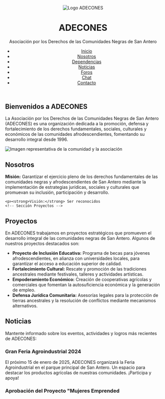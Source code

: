 <!DOCTYPE html>
<html lang="es">
<head>
    <meta charset="UTF-8">
    <meta name="viewport" content="width=device-width, initial-scale=1.0">
    <title>ADECONES - Asociación por los Derechos de las Comunidades Negras</title>
    <link rel="stylesheet" href="styles.css">
</head>
<body>
    <!-- Encabezado -->
    <header>
        <div class="logo">
            <img src="logo.png" alt="Logo ADECONES">
            <h1>ADECONES</h1>
            <p>Asociación por los Derechos de las Comunidades Negras de San Antero</p>
        </div>
        <nav>
            <ul>
                <li><a href="#inicio">Inicio</a></li>
                <li><a href="#nosotros">Nosotros</a></li>
                <li><a href="#dependencias">Dependencias</a></li>
                <li><a href="#noticias">Noticias</a></li>
                <li><a href="#foros">Foros</a></li>
                <li><a href="#chat">Chat</a></li>
                <li><a href="#contacto">Contacto</a></li>
            </ul>
        </nav>
    </header>

<!-- Sección de Inicio -->
<section id="inicio">
    <h2>Bienvenidos a ADECONES</h2>
    <p>
        La Asociación por los Derechos de las Comunidades Negras de San Antero (ADECONES) es una organización dedicada a la promoción, defensa y fortalecimiento de los derechos fundamentales, sociales, culturales y económicos de las comunidades afrodescendientes, fomentando su desarrollo integral desde 1996.
    </p>
    <div class="hero-image">
        <img src="inicio.jpg" alt="Imagen representativa de la comunidad y la asociación">
    </div>
</section>

<!-- Sección Nosotros -->
<section id="nosotros">
    <h2>Nosotros</h2>
    <p><strong>Misión:</strong> Garantizar el ejercicio pleno de los derechos fundamentales de las comunidades negras y afrodescendientes de San Antero mediante la implementación de estrategias jurídicas, sociales y culturales que promuevan su inclusión, participación y desarrollo.</p>
    
    <p><strong>Visión:</strong> Ser reconocidos
    <!-- Sección Proyectos -->
<section id="proyectos">
    <h2>Proyectos</h2>
    <p>
        En ADECONES trabajamos en proyectos estratégicos que promueven el desarrollo integral de las comunidades negras de San Antero. Algunos de nuestros proyectos destacados son:
    </p>
    <ul>
        <li>
            <strong>Proyecto de Inclusión Educativa:</strong> Programa de becas para jóvenes afrodescendientes, en alianza con universidades locales, para garantizar el acceso a educación superior de calidad.
        </li>
        <li>
            <strong>Fortalecimiento Cultural:</strong> Rescate y promoción de las tradiciones ancestrales mediante festivales, talleres y actividades artísticas.
        </li>
        <li>
            <strong>Empoderamiento Económico:</strong> Creación de cooperativas agrícolas y comerciales que fomentan la autosuficiencia económica y la generación de empleo.
        </li>
        <li>
            <strong>Defensa Jurídica Comunitaria:</strong> Asesorías legales para la protección de tierras ancestrales y la resolución de conflictos mediante mecanismos alternativos.
        </li>
    </ul>
</section>

<!-- Sección Noticias -->
<section id="noticias">
    <h2>Noticias</h2>
    <p>Mantente informado sobre los eventos, actividades y logros más recientes de ADECONES:</p>
    <article>
        <h3>Gran Feria Agroindustrial 2024</h3>
        <p>
            El próximo 15 de enero de 2025, ADECONES organizará la Feria Agroindustrial en el parque principal de San Antero. Un espacio para destacar los productos agrícolas de nuestras comunidades. ¡Participa y apoya!
        </p>
    </article>
    <article>
        <h3>Aprobación del Proyecto "Mujeres Emprended
</body>
</html>
